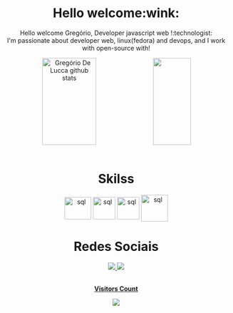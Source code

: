 <div align="center">
 <h1>Hello welcome:wink:</h1>
  <p>Hello welcome  Gregório, Developer javascript web !:technologist:	
  <br> 
I'm passionate about developer web, linux(fedora) and devops, and I work with open-source with!</p>

</div>

<div align="center">  
  <img width="49%" height="195px" src="https://github-readme-stats.vercel.app/api?username=gregoriodelucca&show_icons=true&count_private=true&hide_border=true&title_color=00bfbf&icon_color=00bfbf&text_color=c9d1d9&bg_color=0d1117" alt="Gregório De Lucca github stats" /> 
  <img width="41%" height="195px" src="https://github-readme-stats.vercel.app/api/top-langs/?username=gregoriodelucca&layout=compact&hide_border=true&title_color=00bfbf&text_color=00bfbf&bg_color=0d1117" />
</div>

<div align="center"><br>
  <h1>Skilss</h1>
   <img align="center" alt="sql" height= "50" width="60"     src="https://cdn.jsdelivr.net/gh/devicons/devicon/icons/nodejs/nodejs-original.svg">
   <img align="center" alt="sql" height="50" width="50"    src="https://cdn.jsdelivr.net/gh/devicons/devicon/icons/react/react-original-wordmark.svg">
  <img align="center" alt="sql" height= "50" width="50"    src="https://cdn.jsdelivr.net/gh/devicons/devicon/icons/sass/sass-original.svg">
  <img align="center" alt="sql" height="60" width="60"    src="https://cdn.jsdelivr.net/gh/devicons/devicon/icons/docker/docker-original-wordmark.svg">
</div>


<div align="center"> 
 <h1>Redes Sociais</h1>
  <a href="https://www.instagram.com/gregoriolucca/" target="_blank"><img src="https://img.shields.io/badge/-Instagram-%23E4405F?style=for-the-  badge&logo=instagram&logoColor=white"</a>
  <a href="https://www.linkedin.com/in/gregoriodelucca/" target="_blank"><img src="https://img.shields.io/badge/-linkedin-blue?style=for-the-badge&logo=instagram&logoColor=white"</a>

</div> 

<div align="center">
<br><p align="centre"><b>Visitors Count</b></p>  
<p align="center"><img align="center" src="https://profile-counter.glitch.me/{MatheusAlvarez}/count.svg" /></p> 
<br></div>

